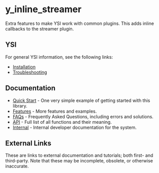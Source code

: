 # y_inline_streamer

Extra features to make YSI work with common plugins.  This adds inline callbacks to the streamer plugin.

## YSI

For general YSI information, see the following links:

* [Installation](../installation.md)
* [Troubleshooting](../troubleshooting.md)

## Documentation

* [Quick Start](y_inline_streamer/quick-start.md) - One very simple example of getting started with this library.
* [Features](y_inline_streamer/features.md) - More features and examples.
* [FAQs](y_streamer_plugin/faqs.md) - Frequently Asked Questions, including errors and solutions.
* [API](y_streamer_plugin/api.md) - Full list of all functions and their meaning.
* [Internal](y_streamer_plugin/internal.md) - Internal developer documentation for the system.

## External Links

These are links to external documentation and tutorials; both first- and third-party.  Note that these may be incomplete, obsolete, or otherwise inaccurate.

